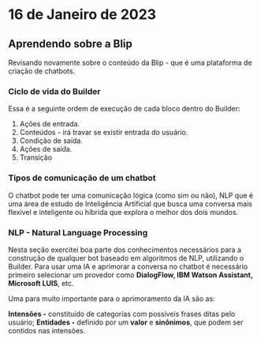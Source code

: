 # 16 de Janeiro de 2023

## Aprendendo sobre a Blip
Revisando novamente sobre o conteúdo da Blip - que é uma plataforma de criação de chatbots.

### Ciclo de vida do Builder
Essa é a seguinte ordem de execução de cada bloco dentro do Builder:

1. Ações de entrada.
2. Conteúdos - irá travar se existir entrada do usuário.
3. Condição de saída.
4. Ações de saída.
5. Transição

### Tipos de comunicação de um chatbot
O chatbot pode ter uma comunicação lógica (como sim ou não), NLP que é uma área de estudo de Inteligência Artificial que busca uma conversa mais flexível e inteligente ou híbrida que explora o melhor dos dois mundos.

### NLP - Natural Language Processing
Nesta seção exercitei boa parte dos conhecimentos necessários para a construção de qualquer bot baseado em algoritmos de NLP, utilizando o Builder. 
Para usar uma IA e aprimorar a conversa no chatbot é necessário primeiro selecionar um provedor como **DialogFlow, IBM Watson Assistant, Microsoft LUIS**, etc.

Uma para muito importante para o aprimoramento da IA são as:

**Intensões -** constituido de categorias com possíveis frases ditas pelo usuário; 
**Entidades -** definido por um **valor** e **sinônimos**, que podem ser contidos nas intensões.